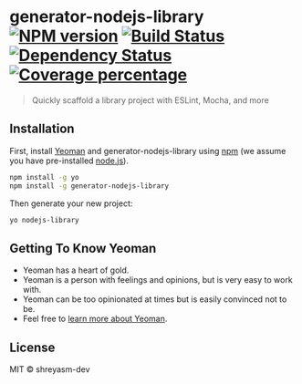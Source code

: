 # generator-nodejs-library [![NPM version][npm-image]][npm-url] [![Build Status][travis-image]][travis-url] [![Dependency Status][daviddm-image]][daviddm-url] [![Coverage percentage][coveralls-image]][coveralls-url]
> Quickly scaffold a library project with ESLint, Mocha, and more

## Installation

First, install [Yeoman](http://yeoman.io) and generator-nodejs-library using [npm](https://www.npmjs.com/) (we assume you have pre-installed [node.js](https://nodejs.org/)).

```bash
npm install -g yo
npm install -g generator-nodejs-library
```

Then generate your new project:

```bash
yo nodejs-library
```

## Getting To Know Yeoman

 * Yeoman has a heart of gold.
 * Yeoman is a person with feelings and opinions, but is very easy to work with.
 * Yeoman can be too opinionated at times but is easily convinced not to be.
 * Feel free to [learn more about Yeoman](http://yeoman.io/).

## License

MIT © shreyasm-dev


[npm-image]: https://badge.fury.io/js/generator-nodejs-library.svg
[npm-url]: https://npmjs.org/package/generator-nodejs-library
[travis-image]: https://travis-ci.com/shreyasm-dev/generator-nodejs-library.svg?branch=master
[travis-url]: https://travis-ci.com/shreyasm-dev/generator-nodejs-library
[daviddm-image]: https://david-dm.org/shreyasm-dev/generator-nodejs-library.svg?theme=shields.io
[daviddm-url]: https://david-dm.org/shreyasm-dev/generator-nodejs-library
[coveralls-image]: https://coveralls.io/repos/shreyasm-dev/generator-nodejs-library/badge.svg
[coveralls-url]: https://coveralls.io/r/shreyasm-dev/generator-nodejs-library
